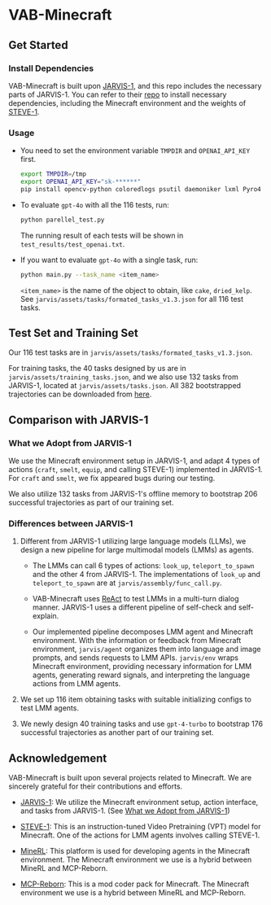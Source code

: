 # VAB-Minecraft

## Get Started

### Install Dependencies

VAB-Minecraft is built upon [JARVIS-1](https://arxiv.org/abs/2311.05997), and this repo includes the necessary parts of JARVIS-1. You can refer to their [repo](https://github.com/CraftJarvis/JARVIS-1?tab=readme-ov-file#install-dependencies) to install necessary dependencies, including the Minecraft environment and the weights of [STEVE-1](https://arxiv.org/abs/2306.00937).

### Usage

- You need to set the environment variable `TMPDIR` and `OPENAI_API_KEY` first.

    ```bash
    export TMPDIR=/tmp
    export OPENAI_API_KEY="sk-******"
    pip install opencv-python coloredlogs psutil daemoniker lxml Pyro4 xmltodict dm-tree einops transformers x_transformers==0.27.1 nltk colorama
    ```

- To evaluate `gpt-4o` with all the 116 tests, run:

    ```bash
    python parellel_test.py
    ```

    The running result of each tests will be shown in `test_results/test_openai.txt`.

- If you want to evaluate `gpt-4o` with a single task, run:

    ```bash
    python main.py --task_name <item_name>
    ```

    `<item_name>` is the name of the object to obtain, like `cake`, `dried_kelp`. See `jarvis/assets/tasks/formated_tasks_v1.3.json` for all 116 test tasks.

## Test Set and Training Set

Our 116 test tasks are in `jarvis/assets/tasks/formated_tasks_v1.3.json`.

For training tasks, the 40 tasks designed by us are in `jarvis/assets/training_tasks.json`,
and we also use 132 tasks from JARVIS-1, located at `jarvis/assets/tasks.json`. All 382 bootstrapped trajectories can be downloaded from [here](TRAINING_SET_LINK).

## Comparison with JARVIS-1

### What we Adopt from JARVIS-1

We use the Minecraft environment setup in JARVIS-1, and adapt 4 types of actions (`craft`, `smelt`, `equip`, and calling STEVE-1) implemented in JARVIS-1. For `craft` and `smelt`, we fix appeared bugs during our testing.

We also utilize 132 tasks from JARVIS-1's offline memory to bootstrap 206 successful trajectories as part of our training set.

### Differences between JARVIS-1

1. Different from JARVIS-1 utilizing large language models (LLMs), we design a new pipeline for large multimodal models (LMMs) as agents.

    - The LMMs can call 6 types of actions: `look_up`, `teleport_to_spawn` and the other 4 from JARVIS-1. The implementations of `look_up` and `teleport_to_spawn` are at `jarvis/assembly/func_call.py`.

    - VAB-Minecraft uses [ReAct](https://arxiv.org/abs/2210.03629) to test LMMs in a multi-turn dialog manner. JARVIS-1 uses a different pipeline of self-check and self-explain.

    - Our implemented pipeline decomposes LMM agent and Minecraft environment. With the information or feedback from Minecraft environment, `jarvis/agent` organizes them into language and image prompts, and sends requests to LMM APIs. `jarvis/env` wraps Minecraft environment, providing necessary information for LMM agents, generating reward signals, and interpreting the language actions from LMM agents.

2. We set up 116 item obtaining tasks with suitable initializing configs to test LMM agents.

3. We newly design 40 training tasks and use `gpt-4-turbo` to bootstrap 176 successful trajectories as another part of our training set.

## Acknowledgement

VAB-Minecraft is built upon several projects related to Minecraft. We are sincerely grateful for their contributions and efforts.

- [JARVIS-1](https://github.com/CraftJarvis/JARVIS-1): We utilize the Minecraft environment setup, action interface, and tasks from JARVIS-1. (See [What we Adopt from JARVIS-1](#What-we-Adopt-from-JARVIS-1))

- [STEVE-1](https://github.com/Shalev-Lifshitz/STEVE-1): This is an instruction-tuned Video Pretraining (VPT) model for Minecraft. One of the actions for LMM agents involves calling STEVE-1.

- [MineRL](https://github.com/minerllabs/minerl): This platform is used for developing agents in the Minecraft environment. The Minecraft environment we use is a hybrid between MineRL and MCP-Reborn.

- [MCP-Reborn](https://github.com/Hexeption/MCP-Reborn): This is a mod coder pack for Minecraft. The Minecraft environment we use is a hybrid between MineRL and MCP-Reborn.